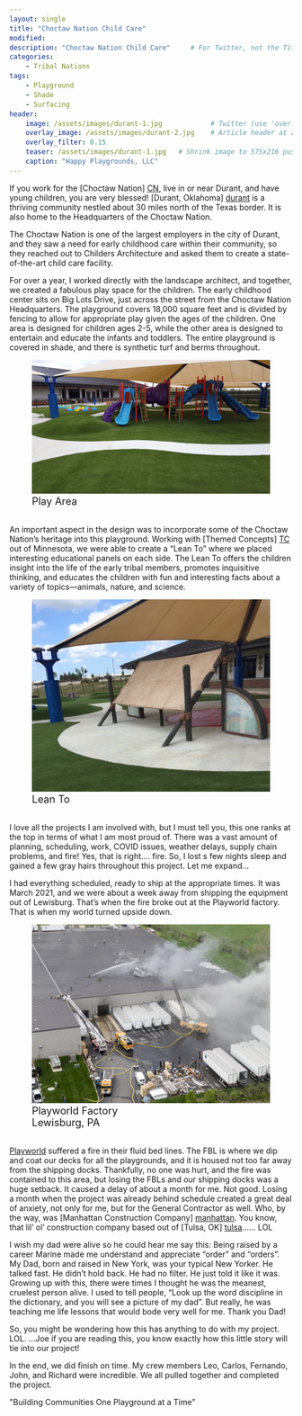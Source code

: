 ```yaml
---
layout: single
title: "Choctaw Nation Child Care"
modified:
description: "Choctaw Nation Child Care"     # For Twitter, not the Title
categories:
    - Tribal Nations
tags:
    - Playground
    - Shade
    - Surfacing
header:
    image: /assets/images/durant-1.jpg            # Twitter (use 'overlay_image')
    overlay_image: /assets/images/durant-2.jpg    # Article header at 2048x768
    overlay_filter: 0.15
    teaser: /assets/images/durant-1.jpg   # Shrink image to 575x216 push
    caption: "Happy Playgrounds, LLC"
---
```


If you work for the [Choctaw Nation] [CN], live in or near Durant, and have young children, you are very
blessed! [Durant, Oklahoma] [durant] is a thriving community nestled about 30 miles north of the Texas border. It
is also home to the Headquarters of the Choctaw Nation.

The Choctaw Nation is one of the largest employers in the city of Durant, and they saw a need for early childhood care within their community, so they reached out to Childers Architecture and asked them to create a state-of-the-art child care facility. 

For over a year, I worked directly with the landscape architect, and together, we created a fabulous play space for the children. The early childhood center sits on Big Lots Drive, just across the street from the Choctaw Nation Headquarters. The playground covers 18,000 square feet and is divided by fencing to allow for appropriate play given the ages of the children. 
One area is designed for children ages 2-5, while the other area is designed to entertain and educate the infants and toddlers. The entire playground is covered in shade, and there is synthetic turf and berms throughout.

<figure class="align-center"><a href="/assets/images/durant-play.jpg"><img src="/assets/images/durant-play.jpg" alt="" /></a>
<figcaption class="text-center" style="font-size: large">Play Area</figcaption><br />
</figure>

An important aspect in the design was to incorporate some of the Choctaw Nation’s heritage into this playground. Working with [Themed Concepts] [TC] out of Minnesota, we were able to create a “Lean To” where we placed interesting educational panels on each side. The Lean To offers the children insight into the life of the early tribal members, promotes inquisitive thinking, and educates the children with fun and interesting facts about a variety of topics—animals, nature, and science.

<figure class="align-center"><a href="/assets/images/lean-to.jpg"><img src="/assets/images/lean-to.jpg" alt="" /></a>
<figcaption class="text-center" style="font-size: large">Lean To</figcaption><br />
</figure>

I love all the projects I am involved with, but I must tell you, this one ranks at the top in terms of what I am most proud of. There was a vast amount of planning, scheduling, work, COVID issues, weather delays, supply chain problems, and fire! Yes, that is right…. fire. So, I lost s few nights sleep and gained a few gray hairs throughout this project. Let me expand…

I had everything scheduled, ready to ship at the appropriate times. It was March 2021, and we were about a week away from shipping the equipment out of Lewisburg. That’s when the fire broke out at the Playworld factory. That is when my world turned upside down.

<figure class="align-center"><a href="/assets/images/fire.jpg"><img src="/assets/images/fire.jpg" alt="" /></a>
<figcaption class="text-center" style="font-size: large">Playworld Factory<br> Lewisburg, PA</figcaption><br />
</figure>

[Playworld] suffered a fire in their fluid bed lines. The FBL is where we dip and coat our decks for all the playgrounds, and it is housed not too far away from the shipping docks. Thankfully, no one was hurt, and the fire was contained to this area, but losing the FBLs and our shipping docks was a huge setback. It caused a delay of about a month for me. Not good. Losing a month when the project was already behind schedule created a great deal of anxiety, not only for me, but for the General Contractor as well. Who, by the way, was [Manhattan Construction Company] [manhattan]. You know, that lil’ ol’ construction company based out of [Tulsa, OK] [tulsa]…… LOL

I wish my dad were alive so he could hear me say this: Being raised by a career Marine made me
understand and appreciate “order” and “orders”. My Dad, born and raised in New York, was your typical
New Yorker. He talked fast. He didn’t hold back. He had no filter. He just told it like it was. Growing up
with this, there were times I thought he was the meanest, cruelest person alive. I used to tell people,
“Look up the word discipline in the dictionary, and you will see a picture of my dad”. But really, he was
teaching me life lessons that would bode very well for me. Thank you Dad!

So, you might be wondering how this has anything to do with my project. LOL. …Joe if you are reading
this, you know exactly how this little story will tie into our project!

In the end, we did finish on time. My crew members Leo, Carlos, Fernando, John, and Richard were
incredible. We all pulled together and completed the project.

"Building Communities One Playground at a Time”


[CN]: https://www.choctawnation.com
[TC]: https://themedconcepts.com
[durant]: https://www.durantchamber.org
[tulsa]: https://www.visittulsa.com
[manhattan]: https://manhattanconstructiongroup.com
[playworld]: https://playworld.com
[video]: https://www.happyplaygrounds.com/video-gallery/
[blue]: /ironman-70-3-virginia-blue-ridge-2022-race-report/
